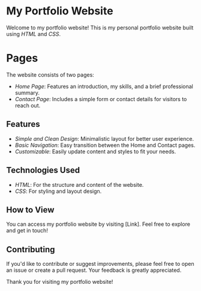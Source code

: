 # My Portfolio Website

Welcome to my portfolio website! This is my personal portfolio website built using *HTML* and *CSS*. 

# Pages

The website consists of two pages:  
- *Home Page*: Features an introduction, my skills, and a brief professional summary.  
- *Contact Page*: Includes a simple form or contact details for visitors to reach out.

## Features

- *Simple and Clean Design*: Minimalistic layout for better user experience.
- *Basic Navigation*: Easy transition between the Home and Contact pages.
- *Customizable*: Easily update content and styles to fit your needs.

## Technologies Used

- *HTML*: For the structure and content of the website.
- *CSS*: For styling and layout design.

## How to View

You can access my portfolio website by visiting [Link]. Feel free to explore and get in touch!

## Contributing

If you'd like to contribute or suggest improvements, please feel free to open an issue or create a pull request. Your feedback is greatly appreciated.

Thank you for visiting my portfolio website!
